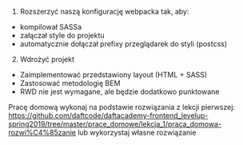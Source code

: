 1. Rozszerzyć naszą konfigurację webpacka tak, aby:
- kompilował SASSa
- załączał style do projektu
- automatycznie dołączał prefixy przeglądarek do styli (postcss)
2. Wdrożyć projekt
- Zaimplementować przedstawiony layout (HTML + SASS)
- Zastosować metodologię BEM
- RWD nie jest wymagane, ale będzie dodatkowo punktowane

Pracę domową wykonaj na podstawie rozwiązania z lekcji pierwszej:
https://github.com/daftcode/daftacademy-frontend_levelup-spring2019/tree/master/prace_domowe/lekcja_1/praca_domowa-rozwi%C4%85zanie
lub wykorzystaj własne rozwiązanie

